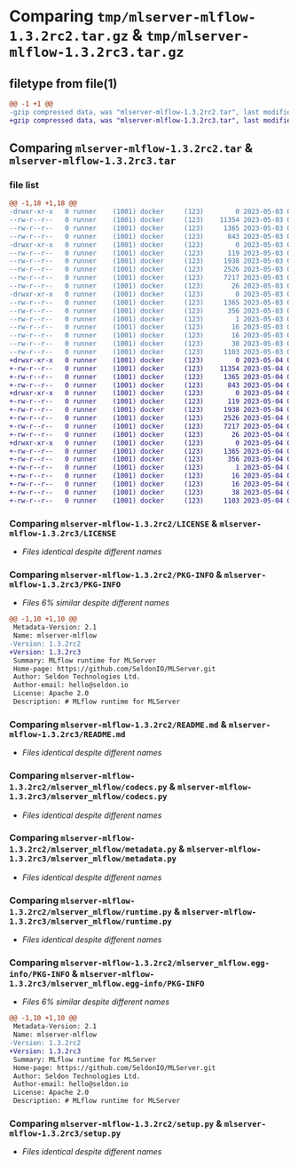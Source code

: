 # Comparing `tmp/mlserver-mlflow-1.3.2rc2.tar.gz` & `tmp/mlserver-mlflow-1.3.2rc3.tar.gz`

## filetype from file(1)

```diff
@@ -1 +1 @@
-gzip compressed data, was "mlserver-mlflow-1.3.2rc2.tar", last modified: Wed May  3 09:47:22 2023, max compression
+gzip compressed data, was "mlserver-mlflow-1.3.2rc3.tar", last modified: Thu May  4 08:48:09 2023, max compression
```

## Comparing `mlserver-mlflow-1.3.2rc2.tar` & `mlserver-mlflow-1.3.2rc3.tar`

### file list

```diff
@@ -1,18 +1,18 @@
-drwxr-xr-x   0 runner    (1001) docker     (123)        0 2023-05-03 09:47:22.172504 mlserver-mlflow-1.3.2rc2/
--rw-r--r--   0 runner    (1001) docker     (123)    11354 2023-05-03 09:46:39.000000 mlserver-mlflow-1.3.2rc2/LICENSE
--rw-r--r--   0 runner    (1001) docker     (123)     1365 2023-05-03 09:47:22.172504 mlserver-mlflow-1.3.2rc2/PKG-INFO
--rw-r--r--   0 runner    (1001) docker     (123)      843 2023-05-03 09:46:39.000000 mlserver-mlflow-1.3.2rc2/README.md
-drwxr-xr-x   0 runner    (1001) docker     (123)        0 2023-05-03 09:47:22.172504 mlserver-mlflow-1.3.2rc2/mlserver_mlflow/
--rw-r--r--   0 runner    (1001) docker     (123)      119 2023-05-03 09:46:39.000000 mlserver-mlflow-1.3.2rc2/mlserver_mlflow/__init__.py
--rw-r--r--   0 runner    (1001) docker     (123)     1938 2023-05-03 09:46:39.000000 mlserver-mlflow-1.3.2rc2/mlserver_mlflow/codecs.py
--rw-r--r--   0 runner    (1001) docker     (123)     2526 2023-05-03 09:46:39.000000 mlserver-mlflow-1.3.2rc2/mlserver_mlflow/metadata.py
--rw-r--r--   0 runner    (1001) docker     (123)     7217 2023-05-03 09:46:39.000000 mlserver-mlflow-1.3.2rc2/mlserver_mlflow/runtime.py
--rw-r--r--   0 runner    (1001) docker     (123)       26 2023-05-03 09:46:39.000000 mlserver-mlflow-1.3.2rc2/mlserver_mlflow/version.py
-drwxr-xr-x   0 runner    (1001) docker     (123)        0 2023-05-03 09:47:22.172504 mlserver-mlflow-1.3.2rc2/mlserver_mlflow.egg-info/
--rw-r--r--   0 runner    (1001) docker     (123)     1365 2023-05-03 09:47:21.000000 mlserver-mlflow-1.3.2rc2/mlserver_mlflow.egg-info/PKG-INFO
--rw-r--r--   0 runner    (1001) docker     (123)      356 2023-05-03 09:47:22.000000 mlserver-mlflow-1.3.2rc2/mlserver_mlflow.egg-info/SOURCES.txt
--rw-r--r--   0 runner    (1001) docker     (123)        1 2023-05-03 09:47:21.000000 mlserver-mlflow-1.3.2rc2/mlserver_mlflow.egg-info/dependency_links.txt
--rw-r--r--   0 runner    (1001) docker     (123)       16 2023-05-03 09:47:21.000000 mlserver-mlflow-1.3.2rc2/mlserver_mlflow.egg-info/requires.txt
--rw-r--r--   0 runner    (1001) docker     (123)       16 2023-05-03 09:47:21.000000 mlserver-mlflow-1.3.2rc2/mlserver_mlflow.egg-info/top_level.txt
--rw-r--r--   0 runner    (1001) docker     (123)       38 2023-05-03 09:47:22.172504 mlserver-mlflow-1.3.2rc2/setup.cfg
--rw-r--r--   0 runner    (1001) docker     (123)     1103 2023-05-03 09:46:39.000000 mlserver-mlflow-1.3.2rc2/setup.py
+drwxr-xr-x   0 runner    (1001) docker     (123)        0 2023-05-04 08:48:09.983187 mlserver-mlflow-1.3.2rc3/
+-rw-r--r--   0 runner    (1001) docker     (123)    11354 2023-05-04 08:47:20.000000 mlserver-mlflow-1.3.2rc3/LICENSE
+-rw-r--r--   0 runner    (1001) docker     (123)     1365 2023-05-04 08:48:09.983187 mlserver-mlflow-1.3.2rc3/PKG-INFO
+-rw-r--r--   0 runner    (1001) docker     (123)      843 2023-05-04 08:47:20.000000 mlserver-mlflow-1.3.2rc3/README.md
+drwxr-xr-x   0 runner    (1001) docker     (123)        0 2023-05-04 08:48:09.983187 mlserver-mlflow-1.3.2rc3/mlserver_mlflow/
+-rw-r--r--   0 runner    (1001) docker     (123)      119 2023-05-04 08:47:20.000000 mlserver-mlflow-1.3.2rc3/mlserver_mlflow/__init__.py
+-rw-r--r--   0 runner    (1001) docker     (123)     1938 2023-05-04 08:47:20.000000 mlserver-mlflow-1.3.2rc3/mlserver_mlflow/codecs.py
+-rw-r--r--   0 runner    (1001) docker     (123)     2526 2023-05-04 08:47:20.000000 mlserver-mlflow-1.3.2rc3/mlserver_mlflow/metadata.py
+-rw-r--r--   0 runner    (1001) docker     (123)     7217 2023-05-04 08:47:20.000000 mlserver-mlflow-1.3.2rc3/mlserver_mlflow/runtime.py
+-rw-r--r--   0 runner    (1001) docker     (123)       26 2023-05-04 08:47:20.000000 mlserver-mlflow-1.3.2rc3/mlserver_mlflow/version.py
+drwxr-xr-x   0 runner    (1001) docker     (123)        0 2023-05-04 08:48:09.983187 mlserver-mlflow-1.3.2rc3/mlserver_mlflow.egg-info/
+-rw-r--r--   0 runner    (1001) docker     (123)     1365 2023-05-04 08:48:09.000000 mlserver-mlflow-1.3.2rc3/mlserver_mlflow.egg-info/PKG-INFO
+-rw-r--r--   0 runner    (1001) docker     (123)      356 2023-05-04 08:48:09.000000 mlserver-mlflow-1.3.2rc3/mlserver_mlflow.egg-info/SOURCES.txt
+-rw-r--r--   0 runner    (1001) docker     (123)        1 2023-05-04 08:48:09.000000 mlserver-mlflow-1.3.2rc3/mlserver_mlflow.egg-info/dependency_links.txt
+-rw-r--r--   0 runner    (1001) docker     (123)       16 2023-05-04 08:48:09.000000 mlserver-mlflow-1.3.2rc3/mlserver_mlflow.egg-info/requires.txt
+-rw-r--r--   0 runner    (1001) docker     (123)       16 2023-05-04 08:48:09.000000 mlserver-mlflow-1.3.2rc3/mlserver_mlflow.egg-info/top_level.txt
+-rw-r--r--   0 runner    (1001) docker     (123)       38 2023-05-04 08:48:09.983187 mlserver-mlflow-1.3.2rc3/setup.cfg
+-rw-r--r--   0 runner    (1001) docker     (123)     1103 2023-05-04 08:47:20.000000 mlserver-mlflow-1.3.2rc3/setup.py
```

### Comparing `mlserver-mlflow-1.3.2rc2/LICENSE` & `mlserver-mlflow-1.3.2rc3/LICENSE`

 * *Files identical despite different names*

### Comparing `mlserver-mlflow-1.3.2rc2/PKG-INFO` & `mlserver-mlflow-1.3.2rc3/PKG-INFO`

 * *Files 6% similar despite different names*

```diff
@@ -1,10 +1,10 @@
 Metadata-Version: 2.1
 Name: mlserver-mlflow
-Version: 1.3.2rc2
+Version: 1.3.2rc3
 Summary: MLflow runtime for MLServer
 Home-page: https://github.com/SeldonIO/MLServer.git
 Author: Seldon Technologies Ltd.
 Author-email: hello@seldon.io
 License: Apache 2.0
 Description: # MLflow runtime for MLServer
```

### Comparing `mlserver-mlflow-1.3.2rc2/README.md` & `mlserver-mlflow-1.3.2rc3/README.md`

 * *Files identical despite different names*

### Comparing `mlserver-mlflow-1.3.2rc2/mlserver_mlflow/codecs.py` & `mlserver-mlflow-1.3.2rc3/mlserver_mlflow/codecs.py`

 * *Files identical despite different names*

### Comparing `mlserver-mlflow-1.3.2rc2/mlserver_mlflow/metadata.py` & `mlserver-mlflow-1.3.2rc3/mlserver_mlflow/metadata.py`

 * *Files identical despite different names*

### Comparing `mlserver-mlflow-1.3.2rc2/mlserver_mlflow/runtime.py` & `mlserver-mlflow-1.3.2rc3/mlserver_mlflow/runtime.py`

 * *Files identical despite different names*

### Comparing `mlserver-mlflow-1.3.2rc2/mlserver_mlflow.egg-info/PKG-INFO` & `mlserver-mlflow-1.3.2rc3/mlserver_mlflow.egg-info/PKG-INFO`

 * *Files 6% similar despite different names*

```diff
@@ -1,10 +1,10 @@
 Metadata-Version: 2.1
 Name: mlserver-mlflow
-Version: 1.3.2rc2
+Version: 1.3.2rc3
 Summary: MLflow runtime for MLServer
 Home-page: https://github.com/SeldonIO/MLServer.git
 Author: Seldon Technologies Ltd.
 Author-email: hello@seldon.io
 License: Apache 2.0
 Description: # MLflow runtime for MLServer
```

### Comparing `mlserver-mlflow-1.3.2rc2/setup.py` & `mlserver-mlflow-1.3.2rc3/setup.py`

 * *Files identical despite different names*

